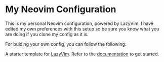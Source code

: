 # My Neovim Configuration

This is my personal Neovim configuration, powered by LazyVim. I have edited my own preferences with this setup so be sure you know what you are doing if you clone my config as it is.

For buiding your own config, you can follow the following:

A starter template for [LazyVim](https://github.com/LazyVim/LazyVim).
Refer to the [documentation](https://lazyvim.github.io/installation) to get started.
